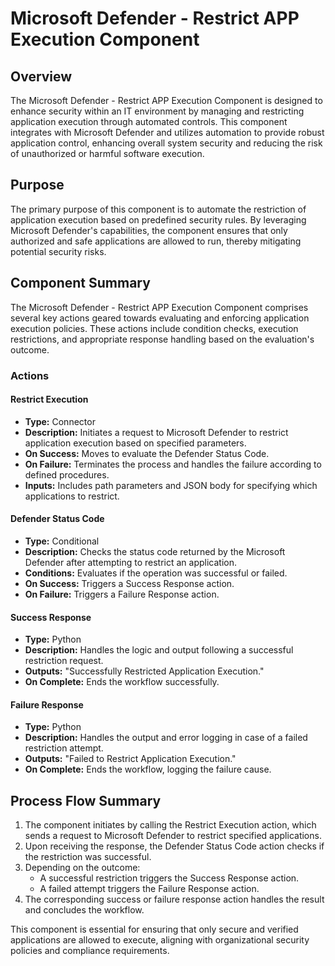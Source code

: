 # Microsoft Defender - Restrict APP Execution Component

## Overview
The Microsoft Defender - Restrict APP Execution Component is designed to enhance security within an IT environment by managing and restricting application execution through automated controls. This component integrates with Microsoft Defender and utilizes automation to provide robust application control, enhancing overall system security and reducing the risk of unauthorized or harmful software execution.

## Purpose
The primary purpose of this component is to automate the restriction of application execution based on predefined security rules. By leveraging Microsoft Defender's capabilities, the component ensures that only authorized and safe applications are allowed to run, thereby mitigating potential security risks.

## Component Summary
The Microsoft Defender - Restrict APP Execution Component comprises several key actions geared towards evaluating and enforcing application execution policies. These actions include condition checks, execution restrictions, and appropriate response handling based on the evaluation's outcome.

### Actions

#### Restrict Execution
- **Type:** Connector
- **Description:** Initiates a request to Microsoft Defender to restrict application execution based on specified parameters.
- **On Success:** Moves to evaluate the Defender Status Code.
- **On Failure:** Terminates the process and handles the failure according to defined procedures.
- **Inputs:** Includes path parameters and JSON body for specifying which applications to restrict.

#### Defender Status Code
- **Type:** Conditional
- **Description:** Checks the status code returned by the Microsoft Defender after attempting to restrict an application.
- **Conditions:** Evaluates if the operation was successful or failed.
- **On Success:** Triggers a Success Response action.
- **On Failure:** Triggers a Failure Response action.

#### Success Response
- **Type:** Python
- **Description:** Handles the logic and output following a successful restriction request.
- **Outputs:** "Successfully Restricted Application Execution."
- **On Complete:** Ends the workflow successfully.

#### Failure Response
- **Type:** Python
- **Description:** Handles the output and error logging in case of a failed restriction attempt.
- **Outputs:** "Failed to Restrict Application Execution."
- **On Complete:** Ends the workflow, logging the failure cause.

## Process Flow Summary
1. The component initiates by calling the Restrict Execution action, which sends a request to Microsoft Defender to restrict specified applications.
2. Upon receiving the response, the Defender Status Code action checks if the restriction was successful.
3. Depending on the outcome:
   - A successful restriction triggers the Success Response action.
   - A failed attempt triggers the Failure Response action.
4. The corresponding success or failure response action handles the result and concludes the workflow.

This component is essential for ensuring that only secure and verified applications are allowed to execute, aligning with organizational security policies and compliance requirements.

